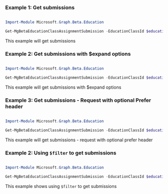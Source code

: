 ### Example 1: Get submissions

```powershell

Import-Module Microsoft.Graph.Beta.Education

Get-MgBetaEducationClassAssignmentSubmission -EducationClassId $educationClassId -EducationAssignmentId $educationAssignmentId

```
This example will get submissions

### Example 2: Get submissions with $expand options

```powershell

Import-Module Microsoft.Graph.Beta.Education

Get-MgBetaEducationClassAssignmentSubmission -EducationClassId $educationClassId -EducationAssignmentId $educationAssignmentId -ExpandProperty "outcomes" 

```
This example will get submissions with $expand options

### Example 3: Get submissions - Request with optional Prefer header

```powershell

Import-Module Microsoft.Graph.Beta.Education

Get-MgBetaEducationClassAssignmentSubmission -EducationClassId $educationClassId -EducationAssignmentId $educationAssignmentId

```
This example will get submissions - request with optional prefer header

### Example 2: Using `$filter` to get submissions

```powershell

Import-Module Microsoft.Graph.Beta.Education

Get-MgBetaEducationClassAssignmentSubmission -EducationClassId $educationClassId -EducationAssignmentId $educationAssignmentId -Filter "id eq 'ff2c7fe6-91cd-57a4-aa62-5b9c6b73222a'" 

```
This example shows using `$filter` to get submissions

